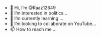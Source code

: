 - 👋 Hi, I’m @Raaz12649
- 👀 I’m interested in politics...
- 🌱 I’m currently learning ...
- 💞️ I’m looking to collaborate on YouTube...
- 📫 How to reach me ...

<!---
Raaz12649/Raaz12649 is a ✨ special ✨ repository because its `README.md` (this file) appears on your GitHub profile.
You can click the Preview link to take a look at your changes.
--->
